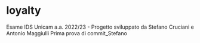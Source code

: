 # loyalty
Esame IDS Unicam a.a. 2022/23 - Progetto sviluppato da Stefano Cruciani e Antonio Maggiulli 
Prima prova di commit_Stefano